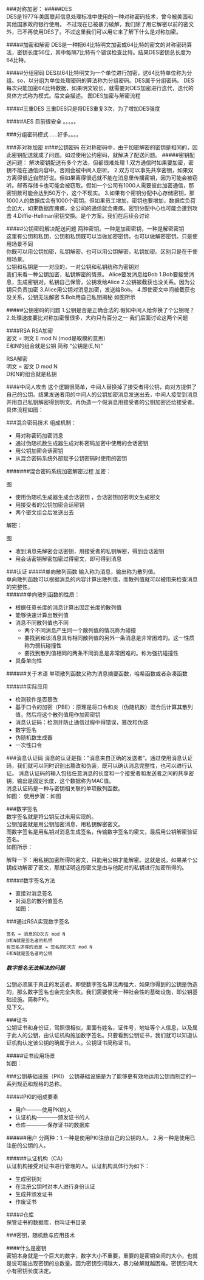 ###对称加密：
#####DES   
DES是1977年美国联邦信息处理标准中使用的一种对称密码技术，曾今被美国和其他国家政府银行使用。
不过现在已被暴力破解，我们除了用它解密以前的密文外，已不再使用DES了。不过这里我们可以用它来了解下什么是对称加密。

#####加密和解密
DES是一种把64比特明文加密成64比特的密文的对称密码算法，密钥长度56位，其中每隔7比特有个错误检查比特。结果DES密钥总长度为64比特。

#####分组密码
DES以64比特明文为一个单位进行加密，这64比特单位称为分组。so，以分组为单位处理密码的算法称为分组密码。DES属于分组密码。
DES每次只能加密64比特数据，如果明文较长，就需要对DES加密进行迭代，迭代的具体方式称为模式。后文会描述。
图DES加密与解密流程

#####三重DES
三重DES只是将DES重复3次，为了增加DES强度


#####AES
目前很安全
。。。。。

###分组密码模式
.....好多。。。。

###非对称加密
####公钥密码
在对称密码中，由于加密解密的密钥是相同的，因此密钥配送就成了问题。如过使用公约密码，就解决了配送问题。
#####密钥配送问题：
解决密钥配送有多个方法，但都很难处理
1.双方通信时如果要加密，密钥不能在通信内容中。否则会被中间人窃听。
2.双方可以事先共享密钥，如果双方离得很近自然好说。但如果离得很远就不能在消息里传播密钥，因为可能会被窃听。邮寄存储卡也可能会被窃取。假如一个公司有1000人需要彼此加密通信，那密钥数可能会达到50万个，这个不现实。
3.如果有个密钥分配中心存储密钥，那1000人的数据库会有1000个密钥。但如果员工增加，密钥也要增加，数据库负荷会加大，如果数据库瘫痪，全公司的通信就会瘫痪。密钥分配中心也可能会遭到攻击
4.Diffie-Hellman密钥交换。是个方案。我们在后续会讨论

#####公钥密码解决配送问题
两种密钥。一种是加密密钥，一种是解密密钥  
这里有公钥和私钥，公钥和私钥既可以当做加密密钥，也可以做解密密钥。只是使用场景不同  
你既可以用公钥加密，私钥解密。也可以用公钥解密，私钥加密。区别只是在于使用场景。  
公钥和私钥是一一对应的，一对公钥和私钥统称为密钥对  
我们来看一种公钥加密，私钥解密的情景。
Alice要发消息给Bob
1.Bob要接受消息，生成密钥对。私钥自己保管，公钥发给Alice
2.公钥被截获也没关系。因为公钥只负责加密
3.Alice用公钥对消息加密，发送给Bob。
4.即使密文中间被截获也没关系，公钥无法解密
5.Bob用自己私钥揭秘
如图所示

#####公钥密码的问题
1.公钥是否是正确合法的.假如中间人给你换了个公钥呢？  
2.处理速度要比对称加密慢很多，大约只有百分之一
我们后面讨论这两个问题

####RSA
RSA加密  
密文 = 明文 E mod N  (mod是取模的意思)  
E和N的组合就是公钥 简称 “公钥是(E,N)”

RSA解密  
明文 = 密文 D mod N  
D和N的组合就是私钥  


####中间人攻击
这个逻辑很简单，中间人替换掉了接受者得公钥，向对方提供了自己的公钥。结果发送者用的中间人的公钥加密消息发送出去，中间人接受到消息并用自己私钥解密得到明文。再伪造一个假消息用接受者的公钥加密还给接受者。具体流程如图：  


###混合密码技术
组成机制：  

 * 用对称密码加密消息  
 * 通过伪随机数生成器生成对称密码加密中使用的会话密钥  
 * 用公钥加密会话密钥  
 * 从混合密码系统外部赋予公钥密码时使用的密钥  

#######混合密码系统加密解密过程
加密：  

图

* 使用伪随机生成器生成会话密钥 ，会话密钥加密明文生成密文
* 用接受者的公钥加密会话密钥
* 两个密文组合后发送出去

解密：

图
 
* 收到消息先解密会话密钥，用接受者的私钥解密，得到会话密钥
* 用会话密钥解密加密过得密文，即可得到消息

###认证
#####单向散列函数
输入称为消息，输出称为散列值。  
单向散列函数可以根据消息的内容计算出散列值，而散列值就可以被用来检查消息的完整性。  
######单向散列函数的性质：  
* 根据任意长度的消息计算出固定长度的散列值
* 能够快速计算出散列值
* 消息不同散列值也不同
	* 两个不同消息产生同一个散列值的情况称为碰撞
	* 要找到和该消息具有相同散列值的另外一条消息是非常困难的。这一性质称为弱抗碰撞性  
	* 要找到散列值相同的两条不同消息是非常困难的。称为强抗碰撞性
* 具备单向性

######关于术语
单项散列函数又称为消息摘要函数，哈希函数或者杂凑函数

######实际应用
* 检测软件是否篡改  
* 基于口令的加密（PBE）：原理是将口令和炎（伪随机数）混合后计算其散列值，然后将这个散列值用作加密密钥
* 消息认证码：检测并防止通信过程中得错误，篡改和伪装
* 数字签名
* 伪随机数生成器
* 一次性口令


###消息认证码
消息的认证是指：“消息来自正确的发送者”。通过使用消息认证码，我们就可以同时识别出篡改和伪装，既可以确认消息完整性，也可以进行认证。 
消息认证码的输入包括任意消息的长度和一个接受者和发送者之间的共享密钥，输出是固定长度，这个数据称为MAC值。  
消息认证码是一种与密钥相关联的单项散列函数。  
如图：
使用步骤：如图  


###数字签名  
数字签名就是将公钥反过来用实现的。  
公钥加密就是用公钥加密消息，用私钥解密密文。  
而数字签名是用私钥对消息生成签名，传输数字签名的密文，最后用公钥解密验证签名。  
如图所示：  

解释一下：用私钥加密所得的密文，只能用公钥才能解密。这就是说，如果某个公钥成功解密了密文，那就证明这段密文是由与他配对的私钥进行加密所得的。  

#####数字签名方法  

 * 直接对消息签名  
 * 对消息的散列值签名  
 如图：
 
 
###通过RSA实现数字签名  
	
	签名 = 消息的D次方 mod N  
	D和N就是签名者的私钥  
	有签名求得的消息 = 签名的E次方 mod N  
	E和N就是签名者的公钥
	
##### 数字签名无法解决的问题  
公钥必须属于真正的发送者。即使数字签名算法再强大，如果你得到的公钥是伪造的，那么数字签名也会完全失败。我们需要使用一种社会性的基础设施，即公钥基础设施。简称PKI。  
见下文。  

###证书  
公钥证书和身份证，驾照很相似，里面有姓名，证件号，地址等个人信息，以及属于此人的公钥，由认证机构施加数字签名。只要看到公钥证书，我们就可以知道认证机构认定该公钥的确属于此人。公钥证书简称证书。  

#####证书应用场景  
如图：  


###公钥基础设施（PKI）
公钥基础设施是为了能够更有效地运用公钥而制定的一系列规范和规格的总称。  

#####PKI的组成要素   

 * 用户———使用PKI的人
 * 认证机构————颁发证书的人  
 * 仓库————保存证书的数据库  
 
######用户 
分两种：1.一种是使用PKI注册自己的公钥的人。
	   2.另一种是使用已注册的公钥的人。 

######认证机构（CA）  
  认证机构接受对证书进行管理的人。认证机构具体行为如下：  
  * 生成密钥对  
  * 在注册公钥时对本人进行身份认证  
  * 生成并颁发证书  
  * 作废证书  
 
#####仓库  
保管证书的数据库，也叫证书目录  

###密钥，随机数与应用技术  

####什么是密钥  
密钥本身就是一个巨大的数字，数字大小不重要，重要的是密钥空间的大小，也就是说可能出现密钥的总数量。因为密钥空间越大，暴力破解就越困难。密钥空间大小有密钥长度决定。  

   


	






